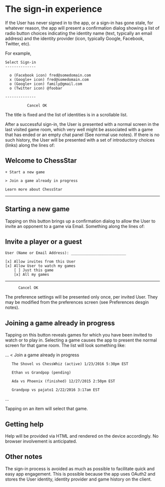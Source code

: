 # The sign-in experience

If the User has never signed in to the app, or a sign-in has gone
stale, for whatever reason, the app will present a confirmation dialog
showing a list of radio button choices indicating the identity name
(text, typically an email address) and the identity provider (icon,
typically Google, Facebook, Twitter, etc).

For example,
```
Select Sign-in
--------------

  o (Facebook icon) fred@somedomain.com
  x (Google+ icon) fred@somedomain.com
  o (Google+ icon) family@gmail.com
  o (Twitter icon) @foobar

--------------

          Cancel OK
```
The title is fixed and the list of identities is in a scrollable list.

After a successful sign-in, the User is presented with a normal screen
in the last visited game room, which very well might be associated
with a game that has ended or an empty chat panel (See normal use
notes).  If there is no such history, the User will be presented with
a set of introductory choices (links) along the lines of:

Welcome to ChessStar
--------------------

    + Start a new game

    > Join a game already in progress

    Learn more about ChessStar

---------------------

## Starting a new game

Tapping on this button brings up a confirmation dialog to allow the
User to invite an opponent to a game via Email.  Something along the
lines of:

Invite a player or a guest
--------------------------

    User (Name or Email Address): _________________________

    [x] Allow invites from this User
    [x] Allow User to watch my games
        [ ] Just this game
        [x] All my games

--------------------------

          Cancel OK

The preference settings will be presented only once, per invited User.
They may be modified from the preferences screen (see Preferences
desgin notes).

## Joining a game already in progress

Tapping on this button reveals games for which you have been invited
to watch or to play in.  Selecting a game causes the app to present
the normal screen for that game room.  The list will look something
like:

...
    < Join a game already in progress

       The Shovel vs ChessWhiz (active) 1/23/2016 5:30pm EST

       Ethan vs Grandpop (pending)

       Ada vs Phoenix (finished) 12/27/2015 2:50pm EST

       Grandpop vs pajato1 2/22/2016 3:17am EST
...

Tapping on an item will select that game.

## Getting help

Help will be provided via HTML and rendered on the device accordingly.
No browser involvement is anticipated.

## Other notes

The sign-in process is avoided as much as possible to facilitate quick
and easy app engagement.  This is possible because the app uses
OAuth2 and stores the User identity, identity provider and game
history on the client.
